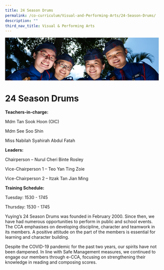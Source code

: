 ```yaml
---
title: 24 Season Drums
permalink: /co-curriculum/Visual-and-Performing-Arts/24-Season-Drums/
description: ""
third_nav_title: Visual & Performing Arts
---
```

![](/images/CCA.jpg)

24 Season Drums
===============

**Teachers-in-charge:**

Mdm Tan Sook Hoon (OIC)

Mdm See Soo Shin

Miss Nabilah Syahirah Abdul Fatah

  

**Leaders:** 

Chairperson – Nurul Cheri Binte Rosley

Vice-Chairperson 1 – Teo Yan Ting Zoie 

Vice-Chairperson 2 – Itzak Tan Jian Ming

  

**Training Schedule:** 

Tuesday: 1530 - 1745

Thursday: 1530 - 1745

  

Yuying’s 24 Season Drums was founded in February 2000. Since then, we have had numerous opportunities to perform in public and school events. The CCA emphasises on developing discipline, character and teamwork in its members. A positive attitude on the part of the members is essential for learning and character building.

  

Despite the COVID-19 pandemic for the past two years, our spirits have not been dampened. In line with Safe Management measures, we continued to engage our members through e-CCA, focusing on strengthening their knowledge in reading and composing scores.